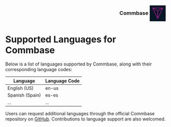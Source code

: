 <div align="right">

### Commbase <img align="center" alt="Commbase" width="10%" src="./images/commbase.png" />

</div>

# Supported Languages for Commbase

Below is a list of languages supported by Commbase, along with their corresponding language codes:

| Language       | Language Code |
|----------------|---------------|
| English (US)   | en-us         |
| Spanish (Spain)| es-es         |
| ...            | ...           |

Users can request additional languages through the official Commbase repository on [GitHub](https://github.com/mydroidandi/commbase). Contributions to language support are also welcomed.
